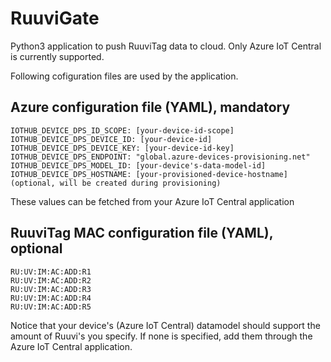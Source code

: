 # RuuviGate
Python3 application to push RuuviTag data to cloud. Only Azure IoT Central is currently supported.

Following cofiguration files are used by the application.

## Azure configuration file (YAML), mandatory
```
IOTHUB_DEVICE_DPS_ID_SCOPE: [your-device-id-scope]
IOTHUB_DEVICE_DPS_DEVICE_ID: [your-device-id]
IOTHUB_DEVICE_DPS_DEVICE_KEY: [your-device-id-key]
IOTHUB_DEVICE_DPS_ENDPOINT: "global.azure-devices-provisioning.net"
IOTHUB_DEVICE_DPS_MODEL_ID: [your-device's-data-model-id]
IOTHUB_DEVICE_DPS_HOSTNAME: [your-provisioned-device-hostname] (optional, will be created during provisioning)
```

These values can be fetched from your Azure IoT Central application

## RuuviTag MAC configuration file (YAML), optional
```
RU:UV:IM:AC:ADD:R1
RU:UV:IM:AC:ADD:R2
RU:UV:IM:AC:ADD:R3
RU:UV:IM:AC:ADD:R4
RU:UV:IM:AC:ADD:R5
```
Notice that your device's (Azure IoT Central) datamodel should support the amount of Ruuvi's you specify. If none is specified, add them through the Azure IoT Central application.
